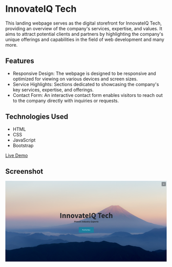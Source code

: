 # InnovateIQ Tech 
This landing webpage serves as the digital storefront for InnovateIQ Tech, providing an overview of the company's services, expertise, and values. It aims to attract potential clients and partners by highlighting the company's unique offerings and capabilities in the field of web development and many more.

## Features
- Responsive Design: The webpage is designed to be responsive and optimized for viewing on various devices and screen sizes.
- Service Highlights: Sections dedicated to showcasing the company's key services, expertise, and offerings.
- Contact Form: An interactive contact form enables visitors to reach out to the company directly with inquiries or requests.

## Technologies Used
- HTML
- CSS
- JavaScript
- Bootstrap

[Live Demo](https://dotsahilr.github.io/InnovateIQ_Tech/)

## Screenshot
![Screenshot](https://github.com/DotSahilR/BYTEUPRISE_WD_02/blob/main/output.png)
